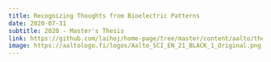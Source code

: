```yaml
---
title: Recognizing Thoughts from Bioelectric Patterns
date: 2020-07-31
subtitle: 2020 - Master's Thesis
link: https://github.com/laihoj/home-page/tree/master/content/aalto/thesis_document.pdf
image: https://aaltologo.fi/logos/Aalto_SCI_EN_21_BLACK_1_Original.png
---
```

